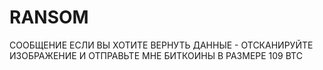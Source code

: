 # RANSOM
СООБЩЕНИЕ
ЕСЛИ ВЫ ХОТИТЕ ВЕРНУТЬ ДАННЫЕ - ОТСКАНИРУЙТЕ ИЗОБРАЖЕНИЕ И ОТПРАВЬТЕ МНЕ БИТКОИНЫ В РАЗМЕРЕ 109 BTC
